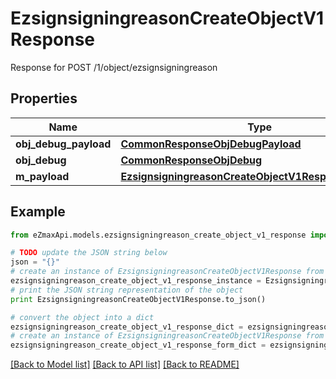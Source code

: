 # EzsignsigningreasonCreateObjectV1Response

Response for POST /1/object/ezsignsigningreason

## Properties

Name | Type | Description | Notes
------------ | ------------- | ------------- | -------------
**obj_debug_payload** | [**CommonResponseObjDebugPayload**](CommonResponseObjDebugPayload.md) |  | 
**obj_debug** | [**CommonResponseObjDebug**](CommonResponseObjDebug.md) |  | [optional] 
**m_payload** | [**EzsignsigningreasonCreateObjectV1ResponseMPayload**](EzsignsigningreasonCreateObjectV1ResponseMPayload.md) |  | 

## Example

```python
from eZmaxApi.models.ezsignsigningreason_create_object_v1_response import EzsignsigningreasonCreateObjectV1Response

# TODO update the JSON string below
json = "{}"
# create an instance of EzsignsigningreasonCreateObjectV1Response from a JSON string
ezsignsigningreason_create_object_v1_response_instance = EzsignsigningreasonCreateObjectV1Response.from_json(json)
# print the JSON string representation of the object
print EzsignsigningreasonCreateObjectV1Response.to_json()

# convert the object into a dict
ezsignsigningreason_create_object_v1_response_dict = ezsignsigningreason_create_object_v1_response_instance.to_dict()
# create an instance of EzsignsigningreasonCreateObjectV1Response from a dict
ezsignsigningreason_create_object_v1_response_form_dict = ezsignsigningreason_create_object_v1_response.from_dict(ezsignsigningreason_create_object_v1_response_dict)
```
[[Back to Model list]](../README.md#documentation-for-models) [[Back to API list]](../README.md#documentation-for-api-endpoints) [[Back to README]](../README.md)


